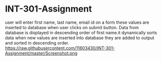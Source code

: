 # INT-301-Assignment
user will enter first name, last name, email id on a form these values are inserted  to database when user clicks on submit button. Data from database is displayed in  descending order of first name.it dynamically sorts data when new values are inserted into  database they are added to output and sorted in descending order.
https://raw.githubusercontent.com/11603430/INT-301-Assignment/master/Screenshot.png
